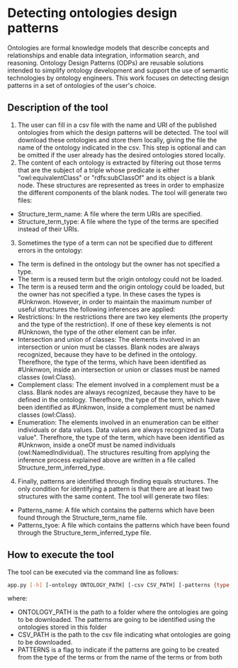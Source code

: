 # Detecting ontologies design patterns

Ontologies are formal knowledge models that describe concepts and relationships and enable data integration, information search, and reasoning. Ontology Design Patterns (ODPs) are reusable solutions intended to simplify ontology development and support the use of semantic technologies by ontology engineers. This work focuses on detecting design patterns in a set of ontologies of the user's choice.

## Description of the tool

1. The user can fill in a csv file with the name and URI of the published ontologies from which the design patterns will be detected. The tool will download these ontologies and store them locally, giving the file the name of the ontology indicated in the csv. This step is optional and can be omitted if the user already has the desired ontologies stored locally.
2. The content of each ontology is extracted by filtering out those terms that are the subject of a triple whose predicate is either "owl:equivalentClass" or "rdfs:subClassOf" and its object is a blank node. These structures are represented as trees in order to emphasize the different components of the blank nodes. The tool will generate two files:
  * Structure_term_name: A file where the term URIs are specified.
  * Structure_term_type: A file where the type of the terms are specified instead of their URIs.
3. Sometimes the type of a term can not be specified due to different errors in the ontology:
  * The term is defined in the ontology but the owner has not specified a type.
  * The term is a reused term but the origin ontology could not be loaded.
  * The term is a reused term and the origin ontology could be loaded, but the owner has not specified a type.
  In these cases the types is #Unknwon. However, in order to maintain the maximum number of useful structures the following inferences are applied:
  * Restrictions: In the restrictions there are two key elements (the property and the type of the restriction). If one of these key elements is not #Unknown, the type of the other element can be infer.
  * Intersection and union of classes: The elements involved in an intersection or union must be classes. Blank nodes are always recognized, because they have to be defined in the ontology. Therefhore, the type of the terms, which have been identified as #Unknwon, inside an intersection or union or classes must be named classes (owl:Class).
  * Complement class: The element involved in a complement must be a class. Blank nodes are always recognized, because they have to be defined in the ontology. Therefhore, the type of the term, which have been identified as #Unknwon, inside a complement must be named classes (owl:Class).
  * Enumeration: The elements involved in an enumeration can be either individuals or data values. Data values are always recognized as "Data value". Therefhore, the type of the term, which have been identified as #Unknwon, inside a oneOf must be named individuals (owl:NamedIndividual).
  The structures resulting from applying the inference process explained above are written in a file called Structure_term_inferred_type.
4. Finally, patterns are identified through finding equals structures. The only condition for identifying a pattern is that there are at least two structures with the same content. The tool will generate two files:
  * Patterns_name: A file which contains the patterns which have been found through the Structure_term_name file.
  * Patterns_tyoe: A file which contains the patterns which have been found through the Structure_term_inferred_type file.

## How to execute the tool

The tool can be executed via the command line as follows:

```bash
app.py [-h] [-ontology ONTOLOGY_PATH] [-csv CSV_PATH] [-patterns {type,name,both}]
```

where:

* ONTOLOGY_PATH is the path to a folder where the ontologies are going to be downloaded. The patterns are going to be identified using the ontologies stored in this folder
* CSV_PATH is the path to the csv file indicating what ontologies are going to be downloaded.
* PATTERNS is a flag to indicate if the patterns are going to be created from the type of the terms or from the name of the terms or from both
